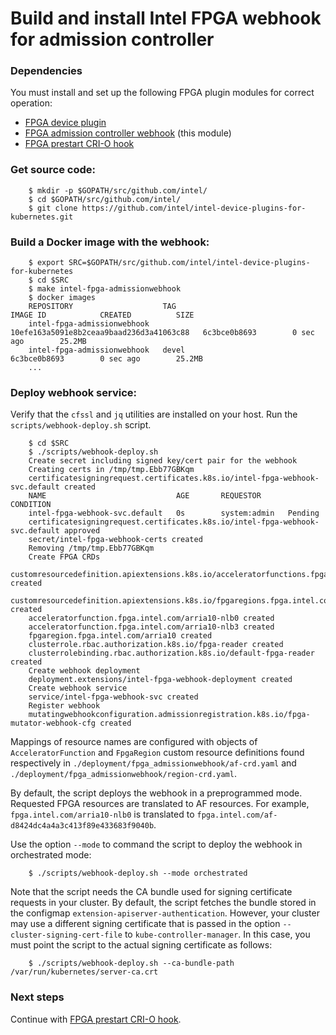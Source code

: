 # Build and install Intel FPGA webhook for admission controller

### Dependencies

You must install and set up the following FPGA plugin modules for correct operation:

-   [FPGA device plugin](../fpga_plugin/README.md)
-   [FPGA admission controller webhook](README.md) (this module)
-   [FPGA prestart CRI-O hook](../fpga_crihook/README.md)

### Get source code:
```
    $ mkdir -p $GOPATH/src/github.com/intel/
    $ cd $GOPATH/src/github.com/intel/
    $ git clone https://github.com/intel/intel-device-plugins-for-kubernetes.git
```

### Build a Docker image with the webhook:
```
    $ export SRC=$GOPATH/src/github.com/intel/intel-device-plugins-for-kubernetes
    $ cd $SRC
    $ make intel-fpga-admissionwebhook
    $ docker images
    REPOSITORY                    TAG                                        IMAGE ID            CREATED          SIZE
    intel-fpga-admissionwebhook   10efe163a5091e8b2ceaa9baad236d3a41063c88   6c3bce0b8693        0 sec ago        25.2MB
    intel-fpga-admissionwebhook   devel                                      6c3bce0b8693        0 sec ago        25.2MB
    ...
```

### Deploy webhook service:

Verify that the `cfssl` and `jq` utilities are installed on your host.
Run the `scripts/webhook-deploy.sh` script.
```
    $ cd $SRC
    $ ./scripts/webhook-deploy.sh
    Create secret including signed key/cert pair for the webhook
    Creating certs in /tmp/tmp.Ebb77GBKqm
    certificatesigningrequest.certificates.k8s.io/intel-fpga-webhook-svc.default created
    NAME                             AGE       REQUESTOR      CONDITION
    intel-fpga-webhook-svc.default   0s        system:admin   Pending
    certificatesigningrequest.certificates.k8s.io/intel-fpga-webhook-svc.default approved
    secret/intel-fpga-webhook-certs created
    Removing /tmp/tmp.Ebb77GBKqm
    Create FPGA CRDs
    customresourcedefinition.apiextensions.k8s.io/acceleratorfunctions.fpga.intel.com created
    customresourcedefinition.apiextensions.k8s.io/fpgaregions.fpga.intel.com created
    acceleratorfunction.fpga.intel.com/arria10-nlb0 created
    acceleratorfunction.fpga.intel.com/arria10-nlb3 created
    fpgaregion.fpga.intel.com/arria10 created
    clusterrole.rbac.authorization.k8s.io/fpga-reader created
    clusterrolebinding.rbac.authorization.k8s.io/default-fpga-reader created
    Create webhook deployment
    deployment.extensions/intel-fpga-webhook-deployment created
    Create webhook service
    service/intel-fpga-webhook-svc created
    Register webhook
    mutatingwebhookconfiguration.admissionregistration.k8s.io/fpga-mutator-webhook-cfg created
```

Mappings of resource names are configured with objects of `AcceleratorFunction` and
`FpgaRegion` custom resource definitions found respectively in
`./deployment/fpga_admissionwebhook/af-crd.yaml` and `./deployment/fpga_admissionwebhook/region-crd.yaml`.

By default, the script deploys the webhook in a preprogrammed mode. Requested FPGA resources are translated to AF resources. For example,
`fpga.intel.com/arria10-nlb0` is translated to `fpga.intel.com/af-d8424dc4a4a3c413f89e433683f9040b`.

Use the option `--mode` to command the script to deploy the webhook in orchestrated mode:
```
    $ ./scripts/webhook-deploy.sh --mode orchestrated
```

Note that the script needs the CA bundle used for signing certificate
requests in your cluster. By default, the script fetches the bundle stored
in the configmap `extension-apiserver-authentication`. However, your cluster may use a different signing certificate that is passed in the option
`--cluster-signing-cert-file` to `kube-controller-manager`. In this case,
you must point the script to the actual signing certificate as follows:
```
    $ ./scripts/webhook-deploy.sh --ca-bundle-path /var/run/kubernetes/server-ca.crt
```

### Next steps

Continue with [FPGA prestart CRI-O hook](../fpga_crihook/README.md).
